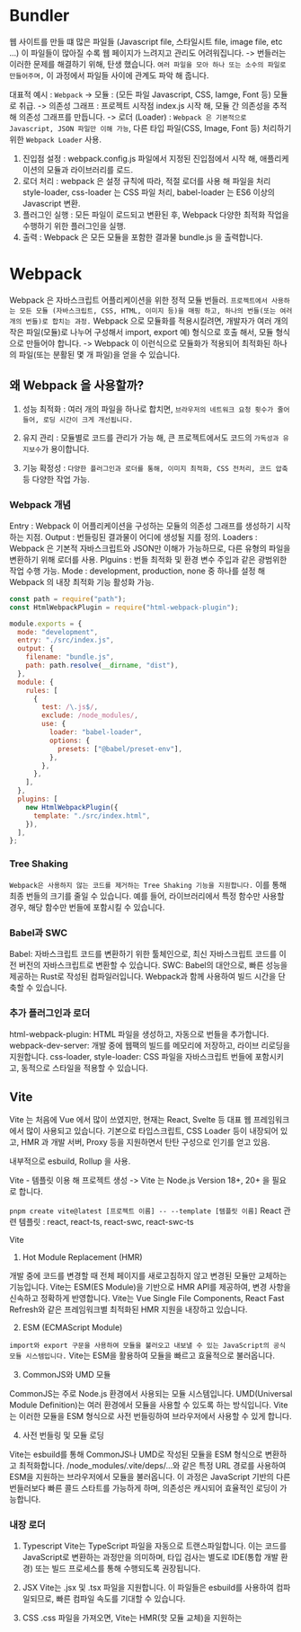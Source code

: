 # Bundler

웹 사이트를 만들 떄 많은 파일들 (Javascript file, 스타일시트 file, image file, etc ...) 이 파일들이 많아질 수록 웹 페이지가 느려지고 관리도 어려워집니다.
-> 번들러는 이러한 문제를 해결하기 위해, 탄생 했습니다. `여러 파일을 모아 하나 또는 소수의 파일로 만들어주며,` 이 과정에서 파일들 사이에 관계도 파악 해 줍니다.

대표적 예시 : `Webpack`
-> 모듈 : (모든 파일 Javascript, CSS, Iamge, Font 등) 모듈로 취급.
-> 의존성 그래프 : 프로젝트 시작점 index.js 시작 해, 모듈 간 의존성을 추적해 의존성 그래프를 만듭니다.
-> 로더 (Loader) : `Webpack 은 기본적으로 Javascript, JSON 파일만 이해 가능`, 다른 타입 파일(CSS, Image, Font 등) 처리하기 위한 `Webpack Loader` 사용.

1. 진입점 설정 : webpack.config.js 파일에서 지정된 진입점에서 시작 해, 애플리케이션의 모듈과 라이브러리를 로드.
2. 로더 처리 : webpack 은 설정 규칙에 따라, 적절 로더를 사용 해 파일을 처리 style-loader, css-loader 는 CSS 파일 처리, babel-loader 는 ES6 이상의 Javascript 변환.
3. 플러그인 실행 : 모든 파일이 로드되고 변환된 후, Webpack 다양한 최적화 작업을 수행하기 위한 플러그인을 실행.
4. 출력 : Webpack 은 모든 모듈을 포함한 결과물 bundle.js 을 출력합니다.

# Webpack

Webpack 은 자바스크립트 어플리케이션을 위한 정적 모듈 번들러.
`프로젝트에서 사용하는 모든 모듈 (자바스크립트, CSS, HTML, 이미지 등)을 매핑 하고, 하나의 번들(또는 여러 개의 번들)로 합치는 과정.`
Webpack 으로 모듈화를 적용시킬려면, 개발자가 여러 개의 작은 파일(모듈)로 나누어 구성해서 import, export 예) 형식으로 호출 해서, 모듈 형식으로 만들어야 합니다. -> Webpack 이 이런식으로 모듈화가 적용되어 최적화된 하나의 파일(또는 분활된 몇 개 파일)을 얻을 수 있습니다.

## 왜 Webpack 을 사용할까?

1. 성능 최적화 : 여러 개의 파일을 하나로 합치면, `브라우저의 네트워크 요청 횟수가 줄어들어, 로딩 시간이 크게 개선됩니다.`

2. 유지 관리 : 모듈별로 코드를 관리가 가능 해, 큰 프로젝트에서도 코드의 `가독성과 유지보수`가 용이합니다.

3. 기능 확정성 : `다양한 플러그인과 로더를 통해, 이미지 최적화, CSS 전처리, 코드 압축` 등 다양한 작업 가능.

### Webpack 개념

Entry : Webpack 이 어플리케이션을 구성하는 모듈의 의존성 그래프를 생성하기 시작하는 지점.
Output : 번들링된 결과물이 어디에 생성될 지를 정의.
Loaders : Webpack 은 기본적 자바스크립트와 JSON만 이해가 가능하므로, 다른 유형의 파일을 변환하기 위해 로더를 사용.
Plguins : 번들 최적화 및 환경 변수 주입과 같은 광범위한 작업 수행 가능.
Mode : development, production, none 중 하나를 설정 해 Webpack 의 내장 최적화 기능 활성화 가능.

```javascript
const path = require("path");
const HtmlWebpackPlugin = require("html-webpack-plugin");

module.exports = {
  mode: "development",
  entry: "./src/index.js",
  output: {
    filename: "bundle.js",
    path: path.resolve(__dirname, "dist"),
  },
  module: {
    rules: [
      {
        test: /\.js$/,
        exclude: /node_modules/,
        use: {
          loader: "babel-loader",
          options: {
            presets: ["@babel/preset-env"],
          },
        },
      },
    ],
  },
  plugins: [
    new HtmlWebpackPlugin({
      template: "./src/index.html",
    }),
  ],
};
```

### Tree Shaking

`Webpack은 사용하지 않는 코드를 제거하는 Tree Shaking 기능을 지원합니다.` 이를 통해 최종 번들의 크기를 줄일 수 있습니다. 예를 들어, 라이브러리에서 특정 함수만 사용할 경우, 해당 함수만 번들에 포함시킬 수 있습니다.

### Babel과 SWC

Babel: 자바스크립트 코드를 변환하기 위한 툴체인으로, 최신 자바스크립트 코드를 이전 버전의 자바스크립트로 변환할 수 있습니다.
SWC: Babel의 대안으로, 빠른 성능을 제공하는 Rust로 작성된 컴파일러입니다. Webpack과 함께 사용하여 빌드 시간을 단축할 수 있습니다.

### 추가 플러그인과 로더

html-webpack-plugin: HTML 파일을 생성하고, 자동으로 번들을 추가합니다.
webpack-dev-server: 개발 중에 웹팩의 빌드를 메모리에 저장하고, 라이브 리로딩을 지원합니다.
css-loader, style-loader: CSS 파일을 자바스크립트 번들에 포함시키고, 동적으로 스타일을 적용할 수 있습니다.

## Vite

Vite 는 처음에 Vue 에서 많이 쓰였지만, 현재는 React, Svelte 등 대표 웹 프레임워크에서 많이 사용되고 있습니다.
기본으로 타입스크립트, CSS Loader 등이 내장되어 있고, HMR 과 개발 서버, Proxy 등을 지원하면서 탄탄 구성으로 인기를 얻고 있음.

내부적으로 esbuild, Rollup 을 사용.

Vite - 템플릿 이용 해 프로젝트 생성 -> Vite 는 Node.js Version 18+, 20+ 을 필요로 합니다.

`pnpm create vite@latest [프로젝트 이름] -- --template [템플릿 이름]`
React 관련 템플릿 : react, react-ts, react-swc, react-swc-ts

Vite

1. Hot Module Replacement (HMR)

개발 중에 코드를 변경할 때 전체 페이지를 새로고침하지 않고 변경된 모듈만 교체하는 기능입니다.
Vite는 ESM(ES Module)을 기반으로 HMR API를 제공하여, 변경 사항을 신속하고 정확하게 반영합니다.
Vite는 Vue Single File Components, React Fast Refresh와 같은 프레임워크별 최적화된 HMR 지원을 내장하고 있습니다.

2. ESM (ECMAScript Module)

`import와 export 구문을 사용하여 모듈을 불러오고 내보낼 수 있는 JavaScript의 공식 모듈 시스템입니다.`
Vite는 ESM을 활용하여 모듈을 빠르고 효율적으로 불러옵니다.

3. CommonJS와 UMD 모듈

CommonJS는 주로 Node.js 환경에서 사용되는 모듈 시스템입니다.
UMD(Universal Module Definition)는 여러 환경에서 모듈을 사용할 수 있도록 하는 방식입니다.
Vite는 이러한 모듈을 ESM 형식으로 사전 번들링하여 브라우저에서 사용할 수 있게 합니다.

4. 사전 번들링 및 모듈 로딩

Vite는 esbuild를 통해 CommonJS나 UMD로 작성된 모듈을 ESM 형식으로 변환하고 최적화합니다.
/node_modules/.vite/deps/...와 같은 특정 URL 경로를 사용하여 ESM을 지원하는 브라우저에서 모듈을 불러옵니다.
이 과정은 JavaScript 기반의 다른 번들러보다 빠른 콜드 스타트를 가능하게 하며, 의존성은 캐시되어 효율적인 로딩이 가능합니다.

### 내장 로더

1. Typescript
   Vite는 TypeScript 파일을 자동으로 트랜스파일합니다. 이는 코드를 JavaScript로 변환하는 과정만을 의미하며, 타입 검사는 별도로 IDE(통합 개발 환경) 또는 빌드 프로세스를 통해 수행되도록 권장됩니다.

2. JSX
   Vite는 .jsx 및 .tsx 파일을 지원합니다. 이 파일들은 esbuild를 사용하여 컴파일되므로, 빠른 컴파일 속도를 기대할 수 있습니다.

3. CSS
   .css 파일을 가져오면, Vite는 HMR(핫 모듈 교체)을 지원하는 <style> 태그를 통해 웹 페이지에 스타일을 동적으로 주입합니다. 이를 통해 개발 중 스타일 변경 사항이 즉시 반영됩니다.

4. 이미지 및 정적 에셋 (예: PNG)
   정적 에셋(이미지 파일 등)을 import하면, Vite는 해당 에셋에 대한 공개 URL을 반환합니다. 이는 웹 애플리케이션에서 이미지와 같은 자원을 쉽게 참조할 수 있게 해줍니다.

5. JSON
   JSON 파일은 직접 import가 가능합니다. 필요한 필드만을 선택하여 가져올 수 있으며, 이는 불필요한 데이터를 제거하는 트리 쉐이킹(tree shaking)을 가능하게 합니다.

### 정리

webpack 을 사용하는 이유

성능 최적화 : 모듈화를 거쳐 하나의 파일 또는 여러 개의 파일로 만들어주므로 브라우저 네트워크 요청 횟수가 줄어들고, 로딩 시간이 크게 개선이 됩니다.
유지 관리 : 모듈별로 코드를 관리 할 수 있어, 큰 프로젝트에서도 유지보수를 쉽게 할 수 있습니다.
기능 확정성 : CSS loader, Typescript loader, babel loader 등을 제공해줘서 다양한 작업이 가능합니다.

vite 도 webpack 과 같은 기능을 해주지만 vite 는 개발 모드에서 빠른 개발 속도를 위해 HMR 핫 모듈을 기본적으로 지원해주고(작업 중인 코드만 번들링 과정을 거쳐서 속도가 빠름) 그리고 GO(병렬 처리 언어) 으로 만들어진 것이 빠르게 빌드 및 리로드 시간을 단축시켜 줍니다. production 모드에서는 rollup 을 사용 해 트리 쉐이킹, 코드 분할, 레이지 로딩 등 최적화 기능을 통해 필요 없는 코드를 제거하고, 애플리케이션을 여러 청크로 나눠 로딩 시간을 단축시킬 수 있습니다.
Webpack 에서도 HMR 기능을 제공하는 플러그인을 설정하면 작업 중인 코드만 번들링 해서 속도가 빠르게 할 수 있지만, vite 에 비해서는 속도가 느립니다.
하지만 아직까지 vite 에서 next.js ssr 기능이나, webpack 에 비해 플러그인이 많이 생겨나지 않아서, 조심스럽게 사용해야 할 떄가 있습니다.
